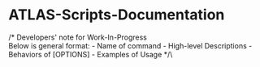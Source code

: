 # ATLAS-Scripts-Documentation

/* Developers' note for Work-In-Progress\
Below is general format:
     - Name of command
     - High-level Descriptions
     - Behaviors of [OPTIONS]
     - Examples of Usage
 */\
